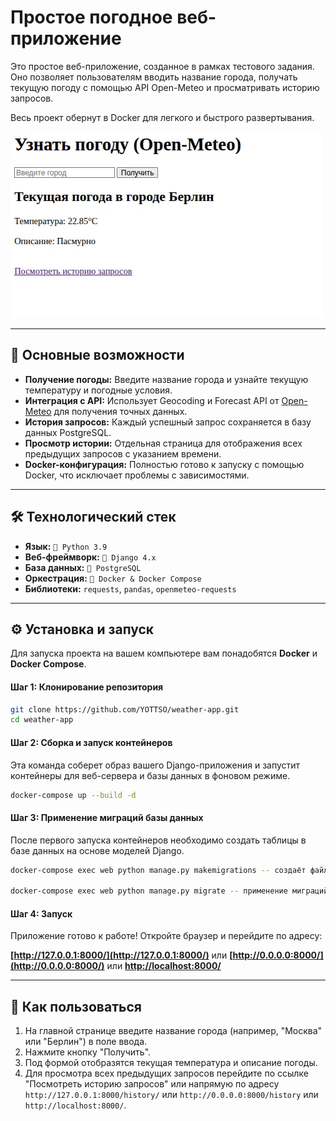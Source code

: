 # Простое погодное веб-приложение

Это простое веб-приложение, созданное в рамках тестового задания. Оно позволяет пользователям вводить название города, получать текущую погоду с помощью API Open-Meteo и просматривать историю запросов.

Весь проект обернут в Docker для легкого и быстрого развертывания.

![til](weather_app.gif)


---

## 🚀 Основные возможности

*   **Получение погоды:** Введите название города и узнайте текущую температуру и погодные условия.
*   **Интеграция с API:** Использует Geocoding и Forecast API от [Open-Meteo](https://open-meteo.com/) для получения точных данных.
*   **История запросов:** Каждый успешный запрос сохраняется в базу данных PostgreSQL.
*   **Просмотр истории:** Отдельная страница для отображения всех предыдущих запросов с указанием времени.
*   **Docker-конфигурация:** Полностью готово к запуску с помощью Docker, что исключает проблемы с зависимостями.

---

## 🛠️ Технологический стек

*   **Язык:** `🐍 Python 3.9`
*   **Веб-фреймворк:** `🚀 Django 4.x`
*   **База данных:** `🐘 PostgreSQL`
*   **Оркестрация:** `🐳 Docker & Docker Compose`
*   **Библиотеки:** `requests`, `pandas`, `openmeteo-requests`

---

## ⚙️ Установка и запуск

Для запуска проекта на вашем компьютере вам понадобятся **Docker** и **Docker Compose**.

#### Шаг 1: Клонирование репозитория

```bash
git clone https://github.com/YOTTSO/weather-app.git
cd weather-app
```

#### Шаг 2: Сборка и запуск контейнеров

Эта команда соберет образ вашего Django-приложения и запустит контейнеры для веб-сервера и базы данных в фоновом режиме.

```bash
docker-compose up --build -d
```

#### Шаг 3: Применение миграций базы данных

После первого запуска контейнеров необходимо создать таблицы в базе данных на основе моделей Django.

```bash
docker-compose exec web python manage.py makemigrations -- создаёт файл миграций базы данных

docker-compose exec web python manage.py migrate -- применение миграций 
```

#### Шаг 4: Запуск

Приложение готово к работе! Откройте браузер и перейдите по адресу:

**[http://127.0.0.1:8000/](http://127.0.0.1:8000/)** или **[http://0.0.0.0:8000/](http://0.0.0.0:8000/)** или **[http://localhost:8000/](http://localhost:8000/)**

---

## 📖 Как пользоваться

1.  На главной странице введите название города (например, "Москва" или "Берлин") в поле ввода.
2.  Нажмите кнопку "Получить".
3.  Под формой отобразятся текущая температура и описание погоды.
4.  Для просмотра всех предыдущих запросов перейдите по ссылке "Посмотреть историю запросов" или напрямую по адресу `http://127.0.0.1:8000/history/` или `http://0.0.0.0:8000/history` или `http://localhost:8000/`.